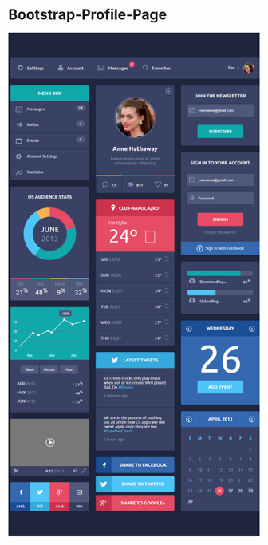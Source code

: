 # Bootstrap-Profile-Page

![alt text](https://github.com/Web-Master-2000/Bootstrap-Profile-Page/blob/main/Screenshot.png?raw=true)
